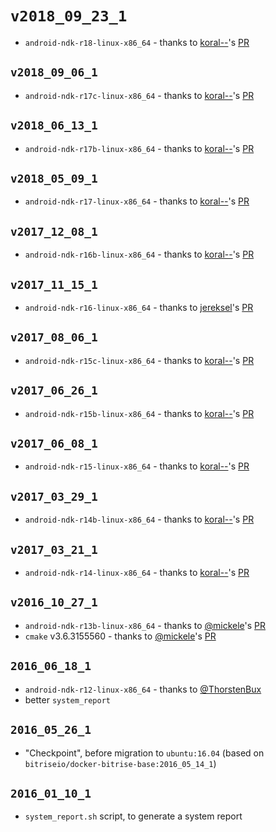 # `v2018_09_23_1`

* `android-ndk-r18-linux-x86_64` - thanks to [koral--](https://github.com/koral--)'s [PR](https://github.com/bitrise-docker/android-ndk/pull/145)

## `v2018_09_06_1`

* `android-ndk-r17c-linux-x86_64` - thanks to [koral--](https://github.com/koral--)'s [PR](https://github.com/bitrise-docker/android-ndk/pull/141)

## `v2018_06_13_1`

* `android-ndk-r17b-linux-x86_64` - thanks to [koral--](https://github.com/koral--)'s [PR](https://github.com/bitrise-docker/android-ndk/pull/126)

## `v2018_05_09_1`

* `android-ndk-r17-linux-x86_64` - thanks to [koral--](https://github.com/koral--)'s [PR](https://github.com/bitrise-docker/android-ndk/pull/120)

## `v2017_12_08_1`

* `android-ndk-r16b-linux-x86_64` - thanks to [koral--](https://github.com/koral--)'s [PR](https://github.com/bitrise-docker/android-ndk/pull/99)

## `v2017_11_15_1`

* `android-ndk-r16-linux-x86_64` - thanks to [jereksel](https://github.com/jereksel)'s [PR](https://github.com/bitrise-docker/android-ndk/pull/96)

## `v2017_08_06_1`

* `android-ndk-r15c-linux-x86_64` - thanks to [koral--](https://github.com/koral--)'s [PR](https://github.com/bitrise-docker/android-ndk/pull/75)

## `v2017_06_26_1`

* `android-ndk-r15b-linux-x86_64` - thanks to [koral--](https://github.com/koral--)'s [PR](https://github.com/bitrise-docker/android-ndk/pull/67)


## `v2017_06_08_1`

* `android-ndk-r15-linux-x86_64` - thanks to [koral--](https://github.com/koral--)'s [PR](https://github.com/bitrise-docker/android-ndk/pull/64)

## `v2017_03_29_1`

* `android-ndk-r14b-linux-x86_64` - thanks to [koral--](https://github.com/koral--)'s [PR](https://github.com/bitrise-docker/android-ndk/pull/50)


## `v2017_03_21_1`

* `android-ndk-r14-linux-x86_64` - thanks to [koral--](https://github.com/koral--)'s [PR](https://github.com/bitrise-docker/android-ndk/pull/46)


## `v2016_10_27_1`

* `android-ndk-r13b-linux-x86_64` - thanks to [@mickele](https://github.com/mickele)'s [PR](https://github.com/bitrise-docker/android-ndk/pull/19)
* `cmake` v3.6.3155560 - thanks to [@mickele](https://github.com/mickele)'s [PR](https://github.com/bitrise-docker/android-ndk/pull/20)


## `2016_06_18_1`

* `android-ndk-r12-linux-x86_64` - thanks to [@ThorstenBux](https://github.com/bitrise-docker/android-ndk/pull/2)
* better `system_report`


## `2016_05_26_1`

* "Checkpoint", before migration to `ubuntu:16.04` (based on `bitriseio/docker-bitrise-base:2016_05_14_1`)


## `2016_01_10_1`

* `system_report.sh` script, to generate a system report
